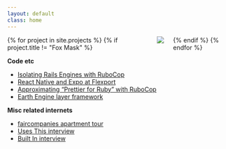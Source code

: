 ```yaml
---
layout: default
class: home
---
```


<div class="columns">
  {% for project in site.projects %}
    {% if project.title != "Fox Mask" %}
      <a href="{{ project.url }}">
        <div class="pin">
          <img src="/images/{{ project.images.first }}">
        </div>
      </a>
    {% endif %}
  {% endfor %}
</div>

**Code etc**

- [Isolating Rails Engines with RuboCop](https://flexport.engineering/isolating-rails-engines-with-rubocop-210feaba3164)
- [React Native and Expo at Flexport](https://flexport.engineering/react-native-and-expo-at-flexport-5f4842b2ba20)
- [Approximating “Prettier for Ruby” with RuboCop](https://flexport.engineering/approximating-prettier-for-ruby-with-rubocop-8b863bd64dc6)
- [Earth Engine layer framework](https://github.com/google/earthengine-api/commit/7110809ce760ab187afa43cb20e349e54b0f62b3#diff-85588e2d3225963a73d9cf4e21bdf240)

**Misc related internets**

- [faircompanies apartment tour](https://www.youtube.com/watch?v=6tYaI3At4fs)
- [Uses This interview](https://usesthis.com/interviews/max.heinritz/)
- [Built In interview](https://builtin.com/software-engineering-perspectives/how-to-become-a-software-engineer)

<!-- Randomize the order of the project pictures -- just for fun! -->
<script>
  // https://stackoverflow.com/a/8831937
  const hashCode = str => {
    var hash = 0;
    for (var i = 0; i < str.length; i++) {
      var char = str.charCodeAt(i);
      hash = ((hash<<5)-hash)+char;
      hash = hash & hash; // Convert to 32bit integer
    }
    return hash;
  }

  // Returns an array of the provided length with numeric elements
  // in the range [0, 1). The array will be the same each time this
  // function is invoked on the same day.
  //
  // eg [0.2, 0.8, 0.4, ...]
  const getSemiRandomFactorsForToday = length => {
    const date = new Date(Date.now());
    const d = date.getDate();
    const m = date.getMonth() + 1; // JS months are zero-indexed.
    const y = date.getFullYear();
    const unit = Math.abs(hashCode(`${d}${m}${y}`)).toString();
    const unitsNeeded = Math.ceil(length / unit.length);
    const str = unit.repeat(unitsNeeded).substring(0, length);
    return str.split("").map(v => v / 10);
  }

  // Returns a semirandom "shuffled" array containing the elements in the
  // input array, ordered in a way that's stable for today.
  //
  // (Come back tomorrow for something new!)
  const shuffleForToday = inputArray => {
    const array = [...inputArray];
    const length = array.length;

    let currentIndex = length;
    let semiRandomFactors = getSemiRandomFactorsForToday(length);

    while (0 !== currentIndex) {
      const semiRandomFactor = semiRandomFactors.pop();
      const randomIndex = Math.floor(semiRandomFactor * currentIndex);
      currentIndex -= 1;

      const temporaryValue = array[currentIndex];
      array[currentIndex] = array[randomIndex];
      array[randomIndex] = temporaryValue;
    }

    return array;
  }

  const list = document.querySelector('.columns');
  shuffleForToday(list.children).forEach(child => list.appendChild(child));
</script>
